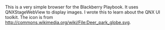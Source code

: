 This is a very simple browser for the Blackberry Playbook. It uses QNXStageWebView to display images. I wrote this to learn about the QNX UI toolkit.
The icon is from http://commons.wikimedia.org/wiki/File:Deer_park_globe.svg.
